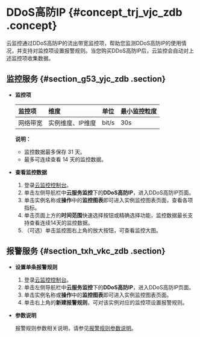 # DDoS高防IP {#concept_trj_vjc_zdb .concept}

云监控通过DDoS高防IP的流出带宽监控项，帮助您监测DDoS高防IP的使用情况，并支持对监控项设置报警规则。当您购买DDoS高防IP后，云监控会自动对上述监控项收集数据。

## 监控服务 {#section_g53_yjc_zdb .section}

-   **监控项** 

    |监控项|维度|单位|最小监控粒度|
    |:--|:-|:-|:-----|
    |网络带宽|实例维度、IP维度|bit/s|30s|

    **说明：** 

    -   监控数据最多保存 31 天。
    -   最多可连续查看 14 天的监控数据。

-   **查看监控数据** 
    1.  登录[云监控控制台](https://cloudmonitor.console.aliyun.com)。
    2.  单击左侧导航栏中**云服务监控**下的**DDoS高防IP**，进入DDoS高防IP页面。
    3.  单击实例名称或**操作**中的**监控图表**即可进入实例监控图表页面，查看各项指标。
    4.  单击页面上方的**时间范围**快速选择按钮或精确选择功能，监控数据最长支持查看连续14天的监控数据。
    5.  （可选）单击监控图右上角的放大按钮，可查看监控大图。

## 报警服务 {#section_txh_vkc_zdb .section}

-   **设置单条报警规则** 
    1.  登录[云监控控制台](https://cloudmonitor.console.aliyun.com)。
    2.  单击左侧导航栏中**云服务监控**下的**DDoS高防IP**，进入DDoS高防IP页面。
    3.  单击实例名称或**操作**中的**监控图表**即可进入实例监控图表页面。
    4.  单击右上角的**新建报警规则**，可对该实例对应的监控项设置报警规则。
-   **参数说明** 

    报警规则参数相关说明，请参见[报警规则参数说明](cn.zh-CN/用户指南/报警服务/报警规则/报警规则参数说明.md#)。


